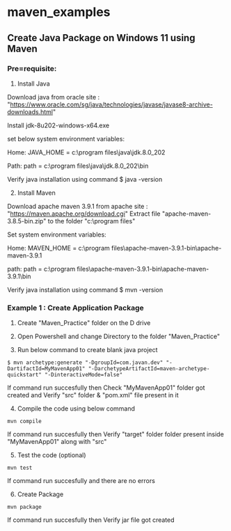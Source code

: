 # maven_examples

## Create Java Package on Windows 11 using Maven

### Pre=requisite:


1) Install Java

Download java from oracle site : "https://www.oracle.com/sg/java/technologies/javase/javase8-archive-downloads.html"

Install jdk-8u202-windows-x64.exe

set below system environment variables:

Home: JAVA_HOME = c:\program files\java\jdk.8.0_202

Path: path = c:\program files\java\jdk.8.0_202\bin

Verify java installation using command $ java -version


2) Install Maven

Download apache maven 3.9.1 from apache site : "https://maven.apache.org/download.cgi"
Extract file "apache-maven-3.8.5-bin.zip" to the folder "c:\program files" 

Set system environment variables:

Home: MAVEN_HOME = c:\program files\apache-maven-3.9.1-bin\apache-maven-3.9.1

path: path = c:\program files\apache-maven-3.9.1-bin\apache-maven-3.9.1\bin

Verify java installation using command $ mvn -version


### Example 1 : Create Application Package

1. Create "Maven_Practice" folder on the D drive

2. Open Powershell and change Directory to the folder "Maven_Practice" 

3. Run below command to create blank java project 

```
$ mvn archetype:generate "-DgroupId=com.javan.dev" "-DartifactId=MyMavenApp01" "-DarchetypeArtifactId=maven-archetype-quickstart" "-DinteractiveMode=false"
```

If command run succesfully then Check "MyMavenApp01" folder got created and Verify "src" folder & "pom.xml" file present in it

4. Compile the code using below command

```
mvn compile 
```

If command run succesfully then Verify "target" folder folder present inside "MyMavenApp01" along with "src"

5. Test the code (optional)

```
mvn test 
```

If command run succesfully and there are no errors

6. Create Package

```
mvn package 
```

If command run succesfully then Verify jar file got created



